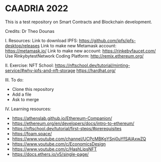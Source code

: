 # CAADRIA 2022
This is a test repository on Smart Contracts and Blockchain development. 

Credits: Dr Theo Dounas

I. Resources:
Link to download IPFS: https://github.com/ipfs/ipfs-desktop/releases
Link to make new Metamask account: https://metamask.io/
Link to make new account: https://rinkebyfaucet.com/
Use RinkybytestNetwork
Coding Platform: http://remix.ethereum.org/

II. Exercise:
NFT School: https://nftschool.dev/tutorial/minting-service/#why-ipfs-and-nft-storage
https://hardhat.org/


III. To do:
 - Clone this repository
 - Add a file
 - Ask to merge

IV. Learning resources:
- https://athenslab.github.io/Ethereum-Companion/
- https://ethereum.org/en/developers/docs/intro-to-ethereum/
- https://nftschool.dev/tutorial/first-steps/#prerequisites
- https://foam.space/
- https://www.youtube.com/channel/UCPcMBKgYSnj0uYfSAlAxwZQ
- https://www.youtube.com/c/EconomicsDesign
- https://www.youtube.com/c/HashLipsNFT
- https://docs.ethers.io/v5/single-page/
